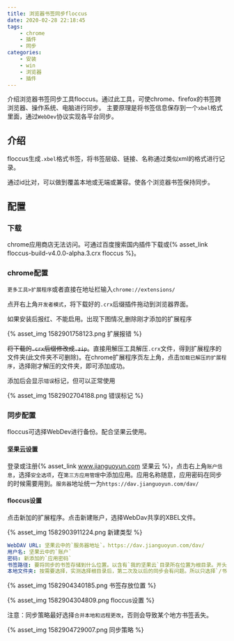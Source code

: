 ```yaml
---
title: 浏览器书签同步floccus
date: 2020-02-28 22:18:45
tags: 
    - chrome
    - 插件
    - 同步
categories:
    - 安装
    - win
    - 浏览器
    - 插件
---
```


介绍浏览器书签同步工具floccus。通过此工具，可使chrome、firefox的书签跨浏览器、操作系统、电脑进行同步。
主要原理是将书签信息保存到一个`xbel`格式里面，通过`WebDev`协议实现各平台同步。
<!-- more -->

## 介绍

floccus生成`.xbel`格式书签，将书签层级、链接、名称通过类似xml的格式进行记录。

通过id比对，可以做到覆盖本地或无端或兼容。使各个浏览器书签保持同步。

## 配置

### 下载

chrome应用商店无法访问。可通过百度搜索国内插件下载或{% asset_link floccus-build-v4.0.0-alpha.3.crx floccus %}。

<!-- more -->
### chrome配置

`更多工具>扩展程序`或者直接在地址栏输入`chrome://extensions/`

点开右上角`开发者模式`，将下载好的`.crx`后缀插件拖动到浏览器界面。

如果安装后报红、不能启用。出现下图情况,删除刚才添加的扩展程序

{% asset_img 1582901758123.png 扩展报错 %}

~~将下载的`.crx`后缀修改成`.zip`~~。直接用解压工具解压`.crx`文件，得到扩展程序的文件夹(此文件夹不可删除)。在chrome扩展程序页左上角，点击`加载已解压的扩展程序`，选择刚才解压的文件夹，即可添加成功。

添加后会显示`错误`标记，但可以正常使用

{% asset_img 1582902704188.png 错误标记 %}

### 同步配置

floccus可选择WebDev进行备份。配合坚果云使用。

#### 坚果云设置

登录或注册{% asset_link www.jianguoyun.com 坚果云 %}，点击右上角`账户信息`，选择`安全选项`，在`第三方应用管理`中添加应用。应用名称随意，应用密码在同步的时候需要用到。`服务器`地址统一为`https://dav.jianguoyun.com/dav/`

#### floccus设置

点击新加的扩展程序。点击新建账户，选择WebDav共享的XBEL文件。

{% asset_img 1582903911224.png 新建类型 %}

```yaml
WebDAV URL: 坚果云中的`服务器地址`。https://dav.jianguoyun.com/dav/
用户名: 坚果云中的`账户`
密码: 新添加的`应用密码`
书签路径: 要将同步的书签存储到什么位置。以含有`我的坚果云`目录所在位置为根目录。开头不加`/`。如下图
本地文件夹: 按需要选择，实测选择根目录后，第二次及以后的同步会有问题。所以只选择`/书签栏`
```

{% asset_img 1582904340185.png 书签存放位置 %}

{% asset_img 1582904304809.png floccus设置 %}

注意：同步策略最好选择`合并本地和远程更改`，否则会导致某个地方书签丢失。

{% asset_img 1582904729007.png 同步策略 %}